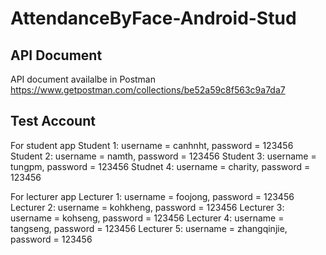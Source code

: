 # AttendanceByFace-Android-Stud

## API Document

API document availalbe in Postman 
  https://www.getpostman.com/collections/be52a59c8f563c9a7da7

## Test Account

For student app
	Student 1: username = canhnht, password = 123456
	Student 2: username = namth, password = 123456
	Student 3: username = tungpm, password = 123456
	Studnet 4: username = charity, password = 123456

For lecturer app
	Lecturer 1: username = foojong, password = 123456
	Lecturer 2: username = kohkheng, password = 123456
	Lecturer 3: username = kohseng, password = 123456
	Lecturer 4: username = tangseng, password = 123456
	Lecturer 5: username = zhangqinjie, password = 123456

